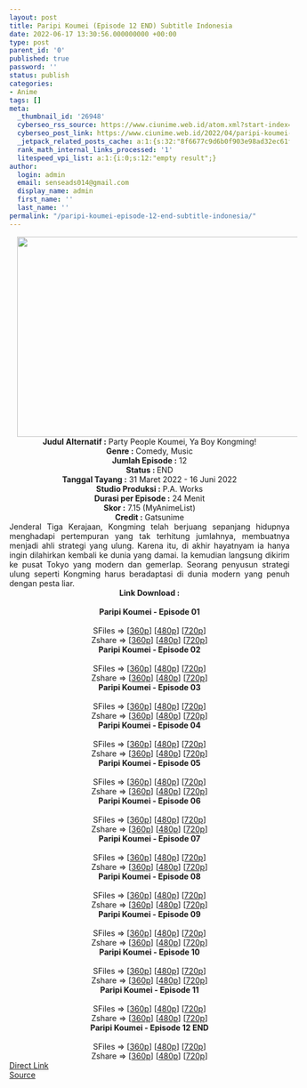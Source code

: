 ```yaml
---
layout: post
title: Paripi Koumei (Episode 12 END) Subtitle Indonesia
date: 2022-06-17 13:30:56.000000000 +00:00
type: post
parent_id: '0'
published: true
password: ''
status: publish
categories:
- Anime
tags: []
meta:
  _thumbnail_id: '26948'
  cyberseo_rss_source: https://www.ciunime.web.id/atom.xml?start-index=1
  cyberseo_post_link: https://www.ciunime.web.id/2022/04/paripi-koumei-subtitle-indonesia.html
  _jetpack_related_posts_cache: a:1:{s:32:"8f6677c9d6b0f903e98ad32ec61f8deb";a:2:{s:7:"expires";i:1657384801;s:7:"payload";a:3:{i:0;a:1:{s:2:"id";i:26832;}i:1;a:1:{s:2:"id";i:26759;}i:2;a:1:{s:2:"id";i:26659;}}}}
  rank_math_internal_links_processed: '1'
  litespeed_vpi_list: a:1:{i:0;s:12:"empty result";}
author:
  login: admin
  email: senseads014@gmail.com
  display_name: admin
  first_name: ''
  last_name: ''
permalink: "/paripi-koumei-episode-12-end-subtitle-indonesia/"
---
```

<div class="separator" style="clear: both; text-align: center;"><a href="https://blogger.googleusercontent.com/img/b/R29vZ2xl/AVvXsEgnL6UcrjGzhTnM7Zpz0nPX2W13jqZUQB_g2fgwn-huFC4hyLRjSerBko0l6U9sXXrAlXLfcDQZNuCj-HPhP7VafuKspZdKrcl2LuCjRqWFOzuQICqG1ssdiYJ1U_2bgqWxXv5SDmIXknpY3-zZNGe9DzMt2Bv56n1MCJXUvGmk0OtddxL-ziofbqSe/s1280/Paripi%20Koumei.jpeg" style="margin-left: 1em; margin-right: 1em;"><img border="0" data-original-height="720" data-original-width="1280" height="360" src="{{ site.baseurl }}/assets/2022/06/Paripi%20Koumei.jpeg" width="640" /></a></div>
<div class="separator" style="clear: both; text-align: center;"></div>
<div style="text-align: center;"><b>Judul</b><b><b> Alternatif</b> :</b> Party People Koumei,&nbsp;Ya Boy Kongming!</div>
<div style="text-align: center;"><b><b>Genre :</b></b> Comedy,&nbsp;Music</div>
<div style="text-align: center;"><b>Jumlah Episode :</b> 12<br /><b>Status :&nbsp;</b>END<br /><b>Tanggal Tayang :</b>&nbsp;31 Maret 2022 - 16 Juni 2022<br /><b>Studio Produksi :</b>&nbsp;P.A. Works<br /><b>Durasi per Episode :</b> 24 Menit</div>
<div style="text-align: center;"><b>Skor :</b> 7.15 (MyAnimeList)</div>
<div style="text-align: center;"><b>Credit :</b>&nbsp;Gatsunime</div>
<div style="text-align: center;"></div>
<div style="text-align: justify;">Jenderal Tiga Kerajaan, Kongming telah berjuang sepanjang hidupnya menghadapi pertempuran yang tak terhitung jumlahnya, membuatnya menjadi ahli strategi yang ulung. Karena itu, di akhir hayatnyam ia hanya ingin dilahirkan kembali ke dunia yang damai. Ia kemudian langsung dikirim ke pusat Tokyo yang modern dan gemerlap. Seorang penyusun strategi ulung seperti Kongming harus beradaptasi di dunia modern yang penuh dengan pesta liar.</div>
<div style="text-align: justify;"></div>
<div style="text-align: justify;"></div>
<div style="text-align: center;">
<div style="text-align: center;">
<div style="text-align: left;">
<div style="text-align: center;"><b>Link Download :</b></div>
<div style="text-align: center;"><b><br /></b></div>
<div style="text-align: center;"><span style="text-align: left;"><b>Paripi Koumei&nbsp;</b></span><b>- Episode 01</b></div>
<div style="text-align: center;"><b><br /></b></div>
<div style="text-align: center;">SFiles =&gt; [<a href="http://www.solidfiles.com/v/VKM7q62ymyLQk" target="_blank" rel="noopener">360p</a>] [<a href="http://www.solidfiles.com/v/VKM7qj4R2R4kP" target="_blank" rel="noopener">480p</a>] [<a href="http://www.solidfiles.com/v/BVWR6gZDaKQe6" target="_blank" rel="noopener">720p</a>]</div>
<div style="text-align: center;">Zshare =&gt; [<a href="https://www83.zippyshare.com/v/owbsdAwr/file.html" target="_blank" rel="noopener">360p</a>] [<a href="https://www83.zippyshare.com/v/ATwH2aKT/file.html" target="_blank" rel="noopener">480p</a>] [<a href="https://www83.zippyshare.com/v/kSvIcrmR/file.html" target="_blank" rel="noopener">720p</a>]</div>
<div style="text-align: center;"></div>
<div style="text-align: center;">
<div><span style="text-align: left;"><b>Paripi Koumei&nbsp;</b></span><b>- Episode 02</b></div>
<div><b><br /></b></div>
<div>SFiles =&gt; [<a href="http://www.solidfiles.com/v/3dAVpdLQr7LQD" target="_blank" rel="noopener">360p</a>] [<a href="http://www.solidfiles.com/v/pdLnK8yxWwwnz" target="_blank" rel="noopener">480p</a>] [<a href="http://www.solidfiles.com/v/a4yRQZm4ZvYMX" target="_blank" rel="noopener">720p</a>]</div>
<div>Zshare =&gt; [<a href="https://www91.zippyshare.com/v/hkqmBRp6/file.html" target="_blank" rel="noopener">360p</a>] [<a href="https://www91.zippyshare.com/v/NBVNX6Bl/file.html" target="_blank" rel="noopener">480p</a>] [<a href="https://www91.zippyshare.com/v/9O0HF1Ot/file.html" target="_blank" rel="noopener">720p</a>]</div>
<div></div>
<div>
<div><span style="text-align: left;"><b>Paripi Koumei&nbsp;</b></span><b>- Episode 03</b></div>
<div><b><br /></b></div>
<div>SFiles =&gt; [<a href="http://www.solidfiles.com/v/g6BdmdjBaxxkR" target="_blank" rel="noopener">360p</a>] [<a href="http://www.solidfiles.com/v/KnKkzQg4Xgg28" target="_blank" rel="noopener">480p</a>] [<a href="http://www.solidfiles.com/v/5dXjNg4xRBa4A" target="_blank" rel="noopener">720p</a>]</div>
<div>Zshare =&gt; [<a href="https://www60.zippyshare.com/v/J9NYgmAT/file.html" target="_blank" rel="noopener">360p</a>] [<a href="https://www60.zippyshare.com/v/s60VzxJF/file.html" target="_blank" rel="noopener">480p</a>] [<a href="https://www60.zippyshare.com/v/JzOW3fGZ/file.html" target="_blank" rel="noopener">720p</a>]</div>
</div>
<div></div>
<div>
<div><span style="text-align: left;"><b>Paripi Koumei&nbsp;</b></span><b>- Episode 04</b></div>
<div><b><br /></b></div>
<div>SFiles =&gt; [<a href="http://www.solidfiles.com/v/LKZe8P2Pnvx6x" target="_blank" rel="noopener">360p</a>] [<a href="http://www.solidfiles.com/v/2dNjLBLWXPn5q" target="_blank" rel="noopener">480p</a>] [<a href="http://www.solidfiles.com/v/pdZGwrP8v2k5e" target="_blank" rel="noopener">720p</a>]</div>
<div>Zshare =&gt; [<a href="https://www15.zippyshare.com/v/WfDHBL6Q/file.html" target="_blank" rel="noopener">360p</a>] [<a href="https://www15.zippyshare.com/v/bLiN5On1/file.html" target="_blank" rel="noopener">480p</a>] [<a href="https://www15.zippyshare.com/v/Ch6s4Xs5/file.html" target="_blank" rel="noopener">720p</a>]</div>
</div>
<div></div>
<div>
<div><span style="text-align: left;"><b>Paripi Koumei&nbsp;</b></span><b>- Episode 05</b></div>
<div><b><br /></b></div>
<div>SFiles =&gt; [<a href="http://www.solidfiles.com/v/BVp3WrGrv6AD4" target="_blank" rel="noopener">360p</a>] [<a href="http://www.solidfiles.com/v/y6kmLNDqyB2x2" target="_blank" rel="noopener">480p</a>] [<a href="http://www.solidfiles.com/v/6GeMXpxev4zKR" target="_blank" rel="noopener">720p</a>]</div>
<div>Zshare =&gt; [<a href="https://www72.zippyshare.com/v/19VL2dya/file.html" target="_blank" rel="noopener">360p</a>] [<a href="https://www72.zippyshare.com/v/19VL2dya/file.html" target="_blank" rel="noopener">480p</a>] [<a href="https://www72.zippyshare.com/v/2NXYkErv/file.html" target="_blank" rel="noopener">720p</a>]</div>
</div>
<div></div>
<div>
<div><span style="text-align: left;"><b>Paripi Koumei&nbsp;</b></span><b>- Episode 06</b></div>
<div><b><br /></b></div>
<div>SFiles =&gt; [<a href="http://www.solidfiles.com/v/2dPkNn7KeYn2e" target="_blank" rel="noopener">360p</a>] [<a href="http://www.solidfiles.com/v/pd2Y2p5yXjG2P" target="_blank" rel="noopener">480p</a>] [<a href="http://www.solidfiles.com/v/y6zYzjjV3DDmZ" target="_blank" rel="noopener">720p</a>]</div>
<div>Zshare =&gt; [<a href="https://www115.zippyshare.com/v/BPB3UCRd/file.html" target="_blank" rel="noopener">360p</a>] [<a href="https://www115.zippyshare.com/v/5SqjcNil/file.html" target="_blank" rel="noopener">480p</a>] [<a href="https://www115.zippyshare.com/v/TyeUa6Bt/file.html" target="_blank" rel="noopener">720p</a>]</div>
</div>
<div></div>
<div>
<div><span style="text-align: left;"><b>Paripi Koumei&nbsp;</b></span><b>- Episode 07</b></div>
<div><b><br /></b></div>
<div>SFiles =&gt; [<a href="https://www.mp4upload.com/1rcbigh61yw3" target="_blank" rel="noopener">360p</a>] [<a href="https://www.mp4upload.com/791woskd4bfx" target="_blank" rel="noopener">480p</a>] [<a href="https://www.mp4upload.com/u2gvv8d5vwu9" target="_blank" rel="noopener">720p</a>]</div>
<div>Zshare =&gt; [<a href="https://www57.zippyshare.com/v/1zYY5eqD/file.html" target="_blank" rel="noopener">360p</a>] [<a href="https://www57.zippyshare.com/v/Fpi9GAKp/file.html" target="_blank" rel="noopener">480p</a>] [<a href="https://www57.zippyshare.com/v/3a1Q4Zwh/file.html" target="_blank" rel="noopener">720p</a>]</div>
</div>
<div></div>
<div>
<div><span style="text-align: left;"><b>Paripi Koumei&nbsp;</b></span><b>- Episode 08</b></div>
<div><b><br /></b></div>
<div>SFiles =&gt; [<a href="http://www.solidfiles.com/v/DezymnAPBaz2d" target="_blank" rel="noopener">360p</a>] [<a href="http://www.solidfiles.com/v/kXrK2prXpZL2X" target="_blank" rel="noopener">480p</a>] [<a href="http://www.solidfiles.com/v/pdxXy8M8ZNr5m" target="_blank" rel="noopener">720p</a>]</div>
<div>Zshare =&gt; [<a href=" Paripi Koumei - Episode 07 SFiles =&gt; [360p] [480p] [720p] Zshare =&gt; [360p] [480p] [720p]" target="_blank" rel="noopener">360p</a>] [<a href="blank" target="_blank" rel="noopener">480p</a>] [<a href="https://www66.zippyshare.com/v/lm8XaXEt/file.html" target="_blank" rel="noopener">720p</a>]</div>
</div>
<div></div>
<div>
<div><span style="text-align: left;"><b>Paripi Koumei&nbsp;</b></span><b>- Episode 09</b></div>
<div><b><br /></b></div>
<div>SFiles =&gt; [<a href="http://www.solidfiles.com/v/x58KkAj68pLgj" target="_blank" rel="noopener">360p</a>] [<a href="http://www.solidfiles.com/v/2YjG4xpQyzqmy" target="_blank" rel="noopener">480p</a>] [<a href="http://www.solidfiles.com/v/NgYa2arzRLLDk" target="_blank" rel="noopener">720p</a>]</div>
<div>Zshare =&gt; [<a href="https://www80.zippyshare.com/v/v0Y0l1gl/file.html" target="_blank" rel="noopener">360p</a>] [<a href="https://www80.zippyshare.com/v/nPrQwEtS/file.html" target="_blank" rel="noopener">480p</a>] [<a href="https://www80.zippyshare.com/v/WldnqLKP/file.html" target="_blank" rel="noopener">720p</a>]</div>
</div>
<div></div>
<div>
<div><span style="text-align: left;"><b>Paripi Koumei&nbsp;</b></span><b>- Episode 10</b></div>
<div><b><br /></b></div>
<div>SFiles =&gt; [<a href="http://www.solidfiles.com/v/2YjWwammNgLV7" target="_blank" rel="noopener">360p</a>] [<a href="http://www.solidfiles.com/v/dMezNMYdeQN73" target="_blank" rel="noopener">480p</a>] [<a href="http://www.solidfiles.com/v/VxdYKArNK2XGx" target="_blank" rel="noopener">720p</a>]</div>
<div>Zshare =&gt; [<a href="https://www32.zippyshare.com/v/ycui3McS/file.html" target="_blank" rel="noopener">360p</a>] [<a href="https://www32.zippyshare.com/v/P5jktC3B/file.html" target="_blank" rel="noopener">480p</a>] [<a href="https://www32.zippyshare.com/v/wiH3Jirx/file.html" target="_blank" rel="noopener">720p</a>]</div>
</div>
<div></div>
<div>
<div>
<div><span style="text-align: left;"><b>Paripi Koumei&nbsp;</b></span><b>- Episode 11</b></div>
<div><b><br /></b></div>
<div>SFiles =&gt; [<a href="http://www.solidfiles.com/v/YPA5xKkV4pLxY" target="_blank" rel="noopener">360p</a>] [<a href="http://www.solidfiles.com/v/WQyYXQpRNkrjV" target="_blank" rel="noopener">480p</a>] [<a href="http://www.solidfiles.com/v/VxVDXMWZkrL4P" target="_blank" rel="noopener">720p</a>]</div>
<div>Zshare =&gt; [<a href="https://www112.zippyshare.com/v/waj5JVwJ/file.html" target="_blank" rel="noopener">360p</a>] [<a href="https://www112.zippyshare.com/v/VE0I1vAT/file.html" target="_blank" rel="noopener">480p</a>] [<a href="https://www112.zippyshare.com/v/9p01FV3D/file.html" target="_blank" rel="noopener">720p</a>]</div>
</div>
</div>
<div></div>
<div>
<div><span style="text-align: left;"><b>Paripi Koumei&nbsp;</b></span><b>- Episode 12 END</b></div>
<div><b><br /></b></div>
<div>SFiles =&gt; [<a href="http://www.solidfiles.com/v/RP5GXZvP2pKrn" target="_blank" rel="noopener">360p</a>] [<a href="http://www.solidfiles.com/v/6z5yXwAvxqpkv" target="_blank" rel="noopener">480p</a>] [<a href="http://www.solidfiles.com/v/7MyxXzn4k6dNB" target="_blank" rel="noopener">720p</a>]</div>
<div>Zshare =&gt; [<a href="https://www5.zippyshare.com/v/HCpMMnfu/file.html" target="_blank" rel="noopener">360p</a>] [<a href="https://www5.zippyshare.com/v/VztsdWq4/file.html" target="_blank" rel="noopener">480p</a>] [<a href="https://www5.zippyshare.com/v/9zuxR2a0/file.html" target="_blank" rel="noopener">720p</a>]</div>
</div>
</div>
</div>
</div>
</div>
<link rel="stylesheet" href="https://cdnjs.cloudflare.com/ajax/libs/font-awesome/4.7.0/css/font-awesome.min.css" />
<div class="divbtn"> <a href="https://handymansurrender.com/fihup8buzv?key=94550f7ce39444073321dde3b8782f97" class="btn"><i class="fa fa-download"></i> Direct Link</a> <br /><a href="https://www.ciunime.web.id/2022/04/paripi-koumei-subtitle-indonesia.html">Source</a> </div>

